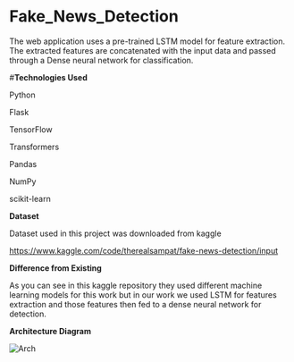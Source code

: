# Fake_News_Detection
The web application uses a pre-trained LSTM model for feature extraction.
The extracted features are concatenated with the input data and passed through a Dense neural network for classification.


#**Technologies Used**


Python

Flask

TensorFlow

Transformers

Pandas

NumPy

scikit-learn

**Dataset**

Dataset used in this project was downloaded from kaggle

https://www.kaggle.com/code/therealsampat/fake-news-detection/input


**Difference from Existing**

As you can see in this kaggle repository they used different machine learning models for this work but in our work we used LSTM for features extraction and those features then fed to a dense neural network for detection.


**Architecture Diagram**


![Arch](https://github.com/Shahidaakhtar1/Fake_News_Detection/assets/168454929/e0b38835-6377-47eb-af9d-468b3c42c2d7)

